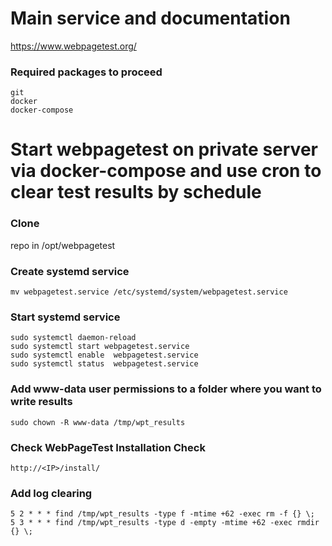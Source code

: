# Main service and documentation
https://www.webpagetest.org/

### Required packages to proceed
```
git
docker
docker-compose
```

# Start webpagetest on private server via docker-compose and use cron to clear test results by schedule

### Clone 
repo in /opt/webpagetest

### Create systemd service
```
mv webpagetest.service /etc/systemd/system/webpagetest.service
```

### Start systemd service
```
sudo systemctl daemon-reload
sudo systemctl start webpagetest.service
sudo systemctl enable  webpagetest.service
sudo systemctl status  webpagetest.service
```

### Add www-data user permissions to a folder where you want to write results
```
sudo chown -R www-data /tmp/wpt_results
```

### Check WebPageTest Installation Check
```
http://<IP>/install/
```

### Add log clearing
```
5 2 * * * find /tmp/wpt_results -type f -mtime +62 -exec rm -f {} \;
5 3 * * * find /tmp/wpt_results -type d -empty -mtime +62 -exec rmdir {} \;
```
